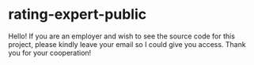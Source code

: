 # rating-expert-public
Hello! If you are an employer and wish to see the source code for this project, please kindly leave your email so I could give you access. Thank you for your cooperation!
